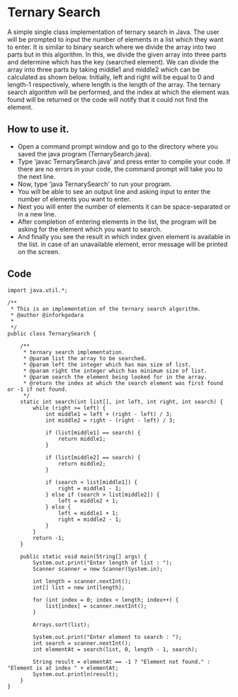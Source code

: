 # Ternary Search

A simple single class implementation of ternary search in Java. The user will be prompted to input the number of elements in a list which they want to enter. It is similar to binary search where we divide the array into two parts but in this algorithm. In this, we divide the given array into three parts and determine which has the key (searched element). We can divide the array into three parts by taking middle1 and middle2 which can be calculated as shown below. Initially, left and right will be equal to 0 and length-1 respectively, where length is the length of the array. The ternary search algorithm will be performed, and the index at which the element was found will be returned or the code will notify that it could not find the element.

## How to use it.
* Open a command prompt window and go to the directory where you saved the java program (TernarySearch.java).
* Type 'javac TernarySearch.java' and press enter to compile your code. If there are no errors in your code, the command prompt will take you to the next line.
* Now, type 'java TernarySearch' to run your program.
* You will be able to see an output line and asking input to enter the number of elements you want to enter.
* Next you will enter the number of elements it can be space-separated or in a new line.
* After completion of entering elements in the list, the program will be asking for the element which you want to search.
* And finally you see the result in which index given element is available in the list. in case of an unavailable element, error message will be printed on the screen.

## Code
```
import java.util.*;

/**
 * This is an implementation of the ternary search algorithm.
 * @author @inforkgodara
 *
 */
public class TernarySearch {

    /**
     * ternary search implementation.
     * @param list the array to be searched.
     * @param left the integer which has max size of list.
     * @param right the integer which has minimum size of list.
     * @param search the element being looked for in the array.
     * @return the index at which the search element was first found or -1 if not found.
     */
    static int search(int list[], int left, int right, int search) {
        while (right >= left) {
            int middle1 = left + (right - left) / 3;
            int middle2 = right - (right - left) / 3;

            if (list[middle1] == search) {
                return middle1;
            }
            
            if (list[middle2] == search) {
                return middle2;
            }

            if (search < list[middle1]) {
                right = middle1 - 1;
            } else if (search > list[middle2]) {
                left = middle2 + 1;
            } else {
                left = middle1 + 1;
                right = middle2 - 1;
            }
        }
        return -1;
    }

    public static void main(String[] args) {
        System.out.print("Enter length of list : ");
        Scanner scanner = new Scanner(System.in);

        int length = scanner.nextInt();
        int[] list = new int[length];

        for (int index = 0; index < length; index++) {
            list[index] = scanner.nextInt();
        }

        Arrays.sort(list);

        System.out.print("Enter element to search : ");
        int search = scanner.nextInt();
        int elementAt = search(list, 0, length - 1, search);

        String result = elementAt == -1 ? "Element not found." : "Element is at index " + elementAt;
        System.out.println(result);
    }
}
```
